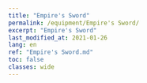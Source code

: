 ```yaml
---
title: "Empire's Sword"
permalink: /equipment/Empire's Sword/
excerpt: "Empire's Sword"
last_modified_at: 2021-01-26
lang: en
ref: "Empire's Sword.md"
toc: false
classes: wide
---
```


